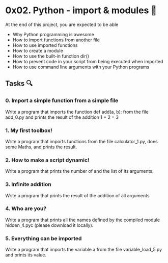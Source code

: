 # 0x02. Python - import & modules 🌱
At the end of this project, you are expected to be able
* Why Python programming is awesome
* How to import functions from another file
* How to use imported functions
* How to create a module
* How to use the built-in function dir()
* How to prevent code in your script from being executed when imported
* How to use command line arguments with your Python programs

## Tasks 🔍️
### 0. Import a simple function from a simple file
Write a program that imports the function def add(a, b): from the file add_0.py and prints the result of the addition 1 + 2 = 3

### 1. My first toolbox!
Write a program that imports functions from the file calculator_1.py, does some Maths, and prints the result.

### 2. How to make a script dynamic!
Write a program that prints the number of and the list of its arguments.

### 3. Infinite addition
Write a program that prints the result of the addition of all arguments

### 4. Who are you?
Write a program that prints all the names defined by the compiled module hidden_4.pyc (please download it locally).

### 5. Everything can be imported
Write a program that imports the variable a from the file variable_load_5.py and prints its value.
